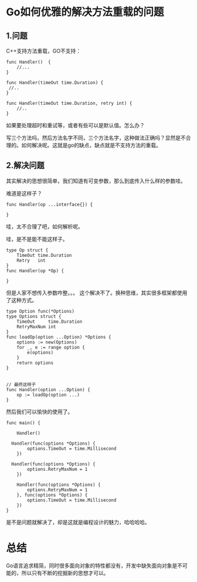 # Go如何优雅的解决方法重载的问题


## 1.问题

C++支持方法重载，GO不支持：
```
func Handler()  {
	//...	
}

func Handler(timeOut time.Duration) {
 //.. 
}

func Handler(timeOut time.Duration, retry int) {
	//..
}
```

如果要处理超时和重试等，或者有些可以是默认值。怎么办？

写三个方法吗，然后方法名字不同，三个方法名字，这种做法正确吗？显然是不合理的。如何解决呢。这就是go的缺点，缺点就是不支持方法的重载。

## 2.解决问题

其实解决的思想很简单，我们知道有可变参数，那么到底传入什么样的参数哇。

难道是这样子？
```
func Handler(op ...interface{}) {

}
```
哇，太不合理了吧，如何解析呢。

哇，是不是能不能这样子。
```
type Op struct {
	TimeOut time.Duration
	Retry   int
}
func Handler(op *Op) {

}
```

但是人家不想传入参数咋整。。。 这个解决不了。换种思维，其实很多框架都使用了这种方式。
```
type Option func(*Options)
type Options struct {
	TimeOut     time.Duration
	RetryMaxNum int
}
func loadOp(option ...Option) *Options {
	options := new(Options)
	for _, e := range option {
		e(options)
	}
	return options
}


// 最终这样子
func Handler(option ...Option) {
	op := loadOp(option ...)
}
```
然后我们可以愉快的使用了。
```
func main() {

	Handler()
	
  Handler(func(options *Options) {
		options.TimeOut = time.Millisecond
	})
	
  Handler(func(options *Options) {
		options.RetryMaxNum = 1
	})
  
	Handler(func(options *Options) {
		options.RetryMaxNum = 1
	}, func(options *Options) {
		options.TimeOut = time.Millisecond
	})
}
```
是不是问题就解决了，却是这就是编程设计的魅力，哈哈哈哈。

# 总结

Go语言追求精简，同时很多面向对象的特性都没有，开发中缺失面向对象是不可能的，所以只有不断的挖掘新的思想才可以。
